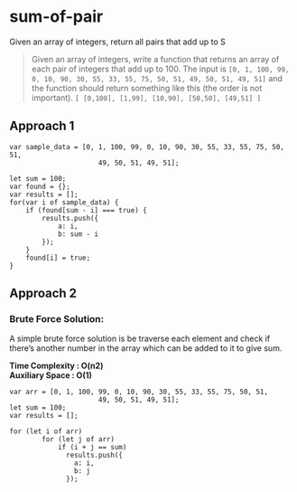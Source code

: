 # sum-of-pair

Given an array of integers, return all pairs that add up to S


> Given an array of integers, write a function that returns an array of each pair of integers that add up to 100. The input is
`[0, 1, 100, 99, 0, 10, 90, 30, 55, 33, 55, 75, 50, 51, 49, 50, 51, 49, 51]` and the function should return something like this (the order is not important). `[ [0,100], [1,99], [10,90], [50,50], [49,51] ]`

## Approach 1 

```
var sample_data = [0, 1, 100, 99, 0, 10, 90, 30, 55, 33, 55, 75, 50, 51,
                      49, 50, 51, 49, 51];

let sum = 100;
var found = {};
var results = [];
for(var i of sample_data) {
    if (found[sum - i] === true) {
        results.push({
            a: i,
            b: sum - i
        });
    }
    found[i] = true;
}
```

## Approach 2
### Brute Force Solution:

A simple brute force solution is be traverse each element and check if there’s another number in the array which can be added to it to give sum.

**Time Complexity : O(n2)** </br> **Auxiliary Space : O(1)**

```
var arr = [0, 1, 100, 99, 0, 10, 90, 30, 55, 33, 55, 75, 50, 51,
                      49, 50, 51, 49, 51];
let sum = 100;
var results = [];

for (let i of arr)
        for (let j of arr)
            if (i + j == sum)
              results.push({
                a: i,
                b: j
              });
```

